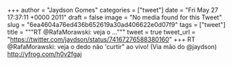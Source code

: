 
+++
author = "Jaydson Gomes"
categories = ["tweet"]
date = "Fri May 27 17:37:11 +0000 2011"
draft = false
image = "No media found for this Tweet"
slug = "6ea4604a76ed436b652619a30ad406622e0d07f9"
tags = ["tweet"]
title = """RT @RafaMorawski: veja o ..."""
tweet = true
tweet_url = "https://twitter.com/jaydson/status/74167276588380160"
+++
RT @RafaMorawski: veja o dedo não 'curtir" ao vivo! (Via mão do @jaydson) http://yfrog.com/h0v2fgaj
